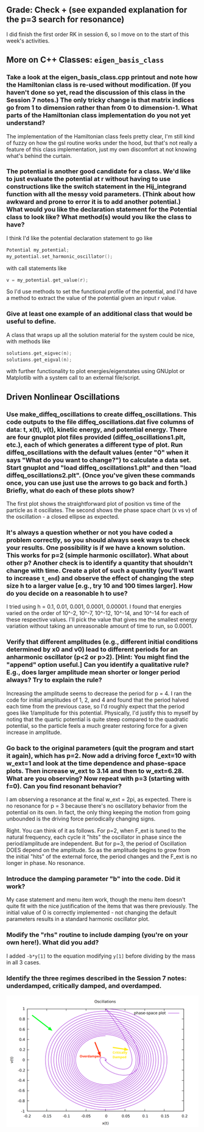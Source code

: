 ## Grade: Check + (see expanded explanation for the p=3 search for resonance)
I did finish the first order RK in session 6, so I move on to the start of this week's activities.

## More on C++ Classes: `eigen_basis_class`

### Take a look at the eigen_basis_class.cpp printout and note how the Hamiltonian class is re-used without modification. (If you haven't done so yet, read the discussion of this class in the Session 7 notes.) The only tricky change is that matrix indices go from 1 to dimension rather than from 0 to dimension-1. What parts of the Hamiltonian class implementation do you not yet understand?

The implementation of the Hamiltonian class feels pretty clear, I'm still kind of fuzzy on how the gsl routine works under the hood, but that's not really a feature of this class implementation, just my own discomfort at not knowing what's behind the curtain.

### The potential is another good candidate for a class. We'd like to just evaluate the potential at r without having to use constructions like the switch statement in the Hij_integrand function with all the messy void parameters. (Think about how awkward and prone to error it is to add another potential.) What would you like the declaration statement for the Potential class to look like? What method(s) would you like the class to have?

I think I'd like the potential declaration statement to go like
```cpp
Potential my_potential;
my_potential.set_harmonic_oscillator();
```
with call statements like
```cpp
v = my_potential.get_value(r);
```

So I'd use methods to set the functional profile of the potential, and I'd have a method to extract the value of the potential given an input r value.

### Give at least one example of an additional class that would be useful to define.

A class that wraps up all the solution material for the system could be nice, with methods like

```cpp
solutions.get_eigvec(n);
solutions.get_eigval(n);
```
with further functionality to plot energies/eigenstates using GNUplot or Matplotlib with a system call to an external file/script.

## Driven Nonlinear Oscillations

### Use make_diffeq_oscillations to create diffeq_oscillations. This code outputs to the file diffeq_oscillations.dat five columns of data: t, x(t), v(t), kinetic energy, and potential energy. There are four gnuplot plot files provided (diffeq_oscillations1.plt, etc.), each of which generates a different type of plot. Run diffeq_oscillations with the default values (enter "0" when it says "What do you want to change?") to calculate a data set. Start gnuplot and "load diffeq_oscillations1.plt" and then "load diffeq_oscillations2.plt". (Once you've given these commands once, you can use just use the arrows to go back and forth.) Briefly, what do each of these plots show?

The first plot shows the straightforward plot of position vs time of the particle as it oscillates. The second shows the phase space chart (x vs v) of the oscillation - a closed ellipse as expected.

### It's always a question whether or not you have coded a problem correctly, so you should always seek ways to check your results. One possibility is if we have a known solution. This works for p=2 (simple harmonic oscillator). What about other p? Another check is to identify a quantity that shouldn't change with time. Create a plot of such a quantity (you'll want to increase `t_end`) and observe the effect of changing the step size h to a larger value [e.g., try 10 and 100 times larger]. How do you decide on a reasonable h to use?

I tried using h = 0.1, 0.01, 0.001, 0.0001, 0.00001. I found that energies varied on the order of 10^-2, 10^-7, 10^-12, 10^-14, and 10^-14 for each of these respective values. I'll pick the value that gives me the smallest energy variation without taking an unreasonable amount of time to run, so 0.0001.

### Verify that different amplitudes (e.g., different initial conditions determined by x0 and v0) lead to different periods for an anharmonic oscillator (p<2 or p>2). [Hint: You might find the "append" option useful.] Can you identify a qualitative rule? E.g., does larger amplitude mean shorter or longer period always? Try to explain the rule?

Increasing the amplitude seems to decrease the period for p = 4. I ran the code for initial amplitudes of 1, 2, and 4 and found that the period halved each time from the previous case, so I'd roughly expect that the period goes like 1/amplitude for this potential. Physically, I'd justify this to myself by noting that the quartic potential is quite steep compared to the quadratic potential, so the particle feels a much greater restoring force for a given increase in amplitude.

### Go back to the original parameters (quit the program and start it again), which has p=2. Now add a driving force f_ext=10 with w_ext=1 and look at the time dependence and phase-space plots. Then increase w_ext to 3.14 and then to w_ext=6.28. What are you observing? Now repeat with p=3 (starting with f=0). Can you find resonant behavior?

I am observing a resonance at the final w_ext = 2pi, as expected. There is no resonance for p = 3 because there's no oscillatory behavior from the potential on its own. In fact, the only thing keeping the motion from going unbounded is the driving force periodically changing signs.

Right. You can think of it as follows. For p=2, when F_ext is tuned to the
natural frequency, each cycle it "hits" the oscillator in phase since
the period/amplitude are independent. But for p=3, the period of Oscillation DOES depend on the amplitude. So as the amplitude begins to grow from the
initial "hits" of the external force, the period changes and the F_ext is
no longer in phase. No resonance.

### Introduce the damping parameter "b" into the code. Did it work?

My case statement and menu item work, though the menu item doesn't quite fit with the nice justification of the items that was there previously. The initial value of 0 is correctly implemented - not changing the default parameters results in a standard harmonic oscillator plot.

### Modify the "rhs" routine to include damping (you're on your own here!). What did you add?

I added `-b*y[1]` to the equation modifying `y[1]` before dividing by the mass in all 3 cases.

### Identify the three regimes described in the Session 7 notes: underdamped, critically damped, and overdamped.

![oscillator plots](https://github.com/psharma117/PHY480-Computational-Physics/blob/main/session_07/oscillator-regimes.png)
